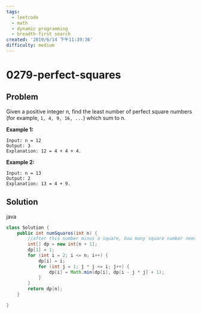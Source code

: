 ```yaml
---
tags:
  - leetcode
  - math
  - dynamic programming
  - breadth-first search
created: '2019/6/14 下午11:39:36'
difficulty: medium
---
```


# 0279-perfect-squares

## Problem

Given a positive integer n, find the least number of perfect square numbers \(for example, `1, 4, 9, 16, ...`\) which sum to n.  
  


**Example 1:**  
  


```text
Input: n = 12
Output: 3 
Explanation: 12 = 4 + 4 + 4.
```

**Example 2:**  
  


```text
Input: n = 13
Output: 2
Explanation: 13 = 4 + 9.
```

## Solution

java

```java
class Solution {
    public int numSquares(int n) {
        //after this number minus a square, how many square number need?
        int[] dp = new int[n + 1];
        dp[1] = 1;
        for (int i = 2; i <= n; i++) {
            dp[i] = i;
            for (int j = 1; j * j <= i; j++) {
                dp[i] = Math.min(dp[i], dp[i - j * j] + 1);
            }
        }
        return dp[n];
    }  

}
​
```

